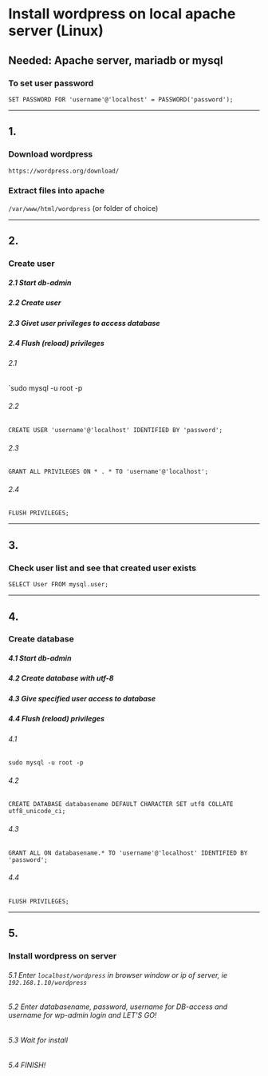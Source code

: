 # Install wordpress on local apache server (Linux)
## Needed: Apache server, mariadb or mysql
### To set user password
`SET PASSWORD FOR 'username'@'localhost' = PASSWORD('password');`

------------------------------------------------
## 1.
### Download wordpress<br>
`https://wordpress.org/download/`
### Extract files into apache
`/var/www/html/wordpress` (or folder of choice)

------------------------------------------------
## 2.
### Create user
##### 2.1 Start db-admin
##### 2.2 Create user
##### 2.3 Givet user privileges to access database
##### 2.4 Flush (reload) privileges
###### 2.1 
`sudo mysql -u root -p
###### 2.2 
`CREATE USER 'username'@'localhost' IDENTIFIED BY 'password';`
###### 2.3 
`GRANT ALL PRIVILEGES ON * . * TO 'username'@'localhost';`
###### 2.4 
`FLUSH PRIVILEGES;`

------------------------------------------------
## 3.
### Check user list and see that created user exists
`SELECT User FROM mysql.user;`

------------------------------------------------
## 4.
### Create database
##### 4.1 Start db-admin
##### 4.2 Create database with utf-8
##### 4.3 Give specified user access to database
##### 4.4 Flush (reload) privileges

###### 4.1
`sudo mysql -u root -p`
###### 4.2
`CREATE DATABASE databasename DEFAULT CHARACTER SET utf8 COLLATE utf8_unicode_ci;`
###### 4.3
`GRANT ALL ON databasename.* TO 'username'@'localhost' IDENTIFIED BY 'password';`
###### 4.4
`FLUSH PRIVILEGES;`

------------------------------------------------
## 5.
### Install wordpress on server
###### 5.1 Enter `localhost/wordpress` in browser window or ip of server, ie `192.168.1.10/wordpress`
###### 5.2 Enter databasename, password, username for DB-access and username for wp-admin login and LET'S GO!
###### 5.3 Wait for install
###### 5.4 FINISH!

